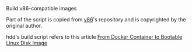 Build v86-compatible images

Part of the script is copied from [v86](https://github.com/copy/v86/blob/HEAD/tools/docker/debian/Readme.md)'s repository and is copyrighted by the original author.

hdd's build script refers to this article [From Docker Container to Bootable Linux Disk Image](https://iximiuz.com/en/posts/from-docker-container-to-bootable-linux-disk-image/)
